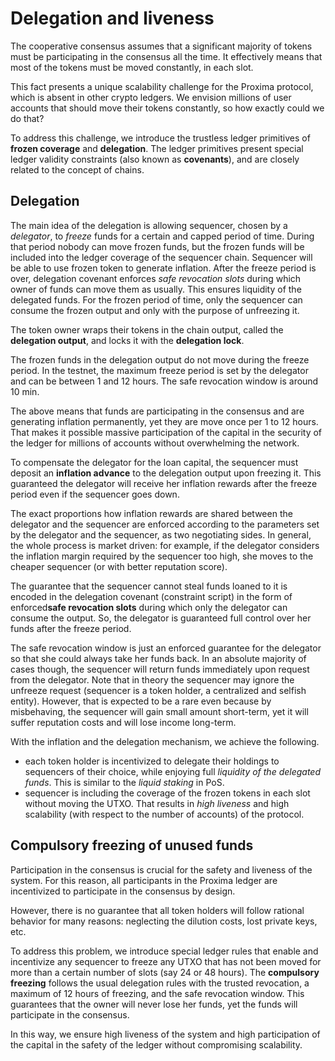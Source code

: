 # Delegation and liveness

The cooperative consensus assumes that a significant majority of tokens must be participating in the consensus all the time. It effectively means that most of the tokens must be moved constantly, in each slot.

This fact presents a unique scalability challenge for the Proxima protocol, which is absent in other crypto ledgers. We envision millions of user accounts that should move their tokens constantly, so how exactly could we do that?

To address this challenge, we introduce the trustless ledger primitives of **frozen coverage** and **delegation**. 
The ledger primitives present special ledger validity constraints (also known as **covenants**), and are closely related to the concept of chains.


## Delegation

The main idea of the delegation is allowing sequencer, chosen by a _delegator_, to _freeze_ funds for a certain and capped period of time. During that period nobody can move frozen funds, but the frozen funds will be included into the ledger coverage of the sequencer chain. Sequencer will be able to use frozen token to generate inflation. After the freeze period is over, delegation covenant enforces _safe revocation slots_ during which owner of funds can move them as usually. This ensures liquidity of the delegated funds. 
For the frozen period of time, only the sequencer can consume the frozen output and only with the purpose of unfreezing it. 

The token owner wraps their tokens in the chain output, called the **delegation output**, and locks it with the **delegation lock**. 

The frozen funds in the delegation output do not move during the freeze period. In the testnet, the maximum freeze period is set by the delegator and can be between 1 and 12 hours. The safe revocation window is around 10 min.

The above means that funds are participating in the consensus and are generating inflation permanently, yet they are move once per 1 to 12 hours. That makes it possible massive participation of the capital in the security of the ledger for millions of accounts without overwhelming the network.

To compensate the delegator for the loan capital, the sequencer must deposit an **inflation advance** to the delegation output upon freezing it. This guaranteed the delegator will receive her inflation 
rewards after the freeze period even if the sequencer goes down. 

The exact proportions how inflation rewards are shared between the delegator and the sequencer are enforced according to the parameters set by the delegator and the sequencer, as two negotiating sides. In general, the whole process is market driven: for example, if the delegator considers the inflation margin required by the sequencer too high, she moves to the cheaper sequencer (or with better reputation score).

The guarantee that the sequencer cannot steal funds loaned to it is encoded in the delegation covenant (constraint script) in the form of enforced**safe revocation slots** during which only the delegator can consume the output. So, the delegator is guaranteed full control over her funds after the freeze period.

The safe revocation window is just an enforced guarantee for the delegator so that she could always take her funds back. In an absolute majority of cases though, the sequencer will return funds immediately upon request from the delegator. Note that in theory the sequencer may ignore the unfreeze request (sequencer is a token holder, a centralized and selfish entity). 
However, that is expected to be a rare even because by misbehaving, the sequencer will gain small amount short-term, yet it will suffer reputation costs and will lose income long-term.

With the inflation and the delegation mechanism, we achieve the following.
* each token holder is incentivized to delegate their holdings to sequencers of their choice, while enjoying full _liquidity of the delegated funds_. This is similar to the _liquid staking_ in PoS.
* sequencer is including the coverage of the frozen tokens in each slot without moving the UTXO. That results in _high liveness_ and high scalability (with respect to the number of accounts) of the protocol.

## Compulsory freezing of unused funds

Participation in the consensus is crucial for the safety and liveness of the system. For this reason, all participants in the Proxima ledger are incentivized to participate in the consensus by design.

However, there is no guarantee that all token holders will follow rational behavior for many reasons: neglecting the dilution costs, lost private keys, etc.

To address this problem, we introduce special ledger rules that enable and incentivize any sequencer to freeze any UTXO that has not been moved for more than a certain number of slots (say 24 or 48 hours). The **compulsory freezing** follows the usual delegation rules with the trusted revocation, a maximum of 12 hours of freezing, and the safe revocation window. This guarantees that the owner will never lose her funds, yet the funds will participate in the consensus.

In this way, we ensure high liveness of the system and high participation of the capital in the safety of the ledger without compromising scalability.

